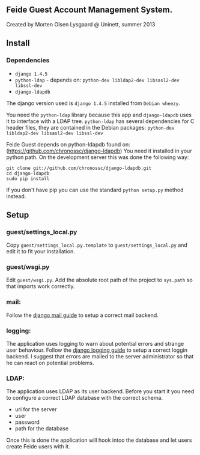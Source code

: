 ## Feide Guest Account Management System.
Created by Morten Olsen Lysgaard @ Uninett, summer 2013

## Install
### Dependencies

* `django 1.4.5`
* `python-ldap` - depends on: `python-dev libldap2-dev libsasl2-dev libssl-dev`
* `django-ldapdb`

The django version used is `django 1.4.5` installed from `Debian wheezy`.

You need the `python-ldap` library because this app and `django-ldapdb` uses it to interface with a LDAP tree.
`python-ldap` has several dependencies for C header files, they are contained in the Debian packages: `python-dev libldap2-dev libsasl2-dev libssl-dev`

Feide Guest depends on python-ldapdb found on: (https://github.com/chronossc/django-ldapdb)
You need it installed in your python path. On the development server this was done the following way:

    git clone git://github.com/chronossc/django-ldapdb.git
    cd django-ldapdb
    sudo pip install

If you don't have pip you can use the standard `python setup.py` method instead.

## Setup
### guest/settings_local.py
Copy `guest/settings_local.py.template` to `guest/settings_local.py` and edit it to fit your installation.

### guest/wsgi.py
Edit `guest/wsgi.py`.
Add the absolute root path of the project to `sys.path` so that imports work correctly.

### mail:
Follow the [django mail guide](https://docs.djangoproject.com/en/dev/topics/email/) to setup a correct mail backend.

### logging:
The application uses logging to warn about potential errors and strange user behaviour. Follow the [django logging guide](https://docs.djangoproject.com/en/dev/topics/logging/)
to setup a correct loggin backend. I suggest that errors are mailed to the server administrator so that he can react on potential problems.

### LDAP:
The application uses LDAP as its user backend. Before you start it you need to configure a correct LDAP database with the correct schema.

* uri for the server
* user
* password
* path for the database

Once this is done the application will hook intoo the database and let users create Feide users with it.
